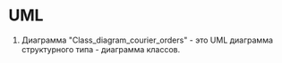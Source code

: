 # UML
1) Диаграмма "Class_diagram_courier_orders" - это UML диаграмма структурного типа - диаграмма классов. 
